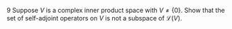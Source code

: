 9 Suppose $V$ is a complex inner product space with $V \neq\{0\}$. Show that the set of self-adjoint operators on $V$ is not a subspace of $\mathcal{L}(V)$.

